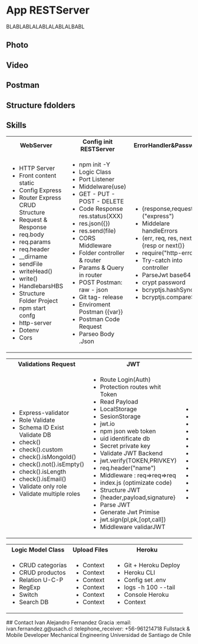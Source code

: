 # App RESTServer

BLABLABLALABLALABLALBABL

## Photo
## Video 

## Postman 


## Structure fdolders 

<!-- Tech -->
## Skills
<table>
  <tbody>
    <tr>
      <th align="center">WebServer</th>
      <th align="center">Config init RESTServer</th>  
      <th align="center">ErrorHandler&Password</th>      
      <th align="center">DataBase MongoDB </th>      
    </tr>
    <td>
        <ul>
          <li>HTTP Server</li>
          <li>Front content static</li>
          <li>Config Express</li>
          <li>Router Express CRUD Structure</li>
          <li>Request & Response</li>
          <li>req.body</li>
          <li>req.params</li>
          <li>req.header</li>
          <li>__dirname</li>
          <li>sendFile</li>
          <li>writeHead()</li>
          <li>write()</li>
          <li>HandlebarsHBS</li>
          <li>Structure Folder Project</li>
          <li>npm start confg</li>
          <li>http-server</li>
          <li>Dotenv</li>
          <li>Cors</li>
        </ul>
     </td>    
     <td>
         <ul>
          <li>npm init -Y</li>
          <li>Logic Class</li>
          <li>Port Listener</li>
          <li>Middelware(use)</li>
          <li>GET - PUT - POST - DELETE</li>
          <li>Code Response res.status(XXX)</li>
          <li>res.json({})</li>
          <li>res.send(file)</li>
          <li>CORS Middleware</li>
          <li>Folder controller & router</li>
          <li>Params & Query in router</li>
          <li>POST Postman: raw - json</li>
          <li>Git tag- release</li>
          <li>Enviroment Postman {{var}}</li>
          <li>Postman Code Request </li>
          <li>Parseo Body .Json</li>
        </ul>
     </td>
     <td>
        <ul>
          <li>{response,request}=("express")</li>
          <li>Middelare handleErrors</li>
          <li>(err, req, res, next)=>{resp or next()}</li>
          <li>require("http-errors");</li>
          <li>Try-catch into controller</li>
          <li>ParseJwt base64</li>
          <li>crypt password</li>
          <li>bcryptjs.hashSync</li>
          <li>bcryptjs.compareSync</li>
        </ul>
     </td>
     <td>
        <ul>
          <li>ODM: Mongoose</li>
          <li>Config DataBase Mongo</li>
          <li>Mongo Atlas</li>
          <li>Mongo DB Compass</li>
          <li>Schema Mongoose</li>
          <li>Schema.methods.toJSON</li>
          <li>Schema.findOne</li>
          <li>Schema.findById</li>
          <li>Schema.countDocuments</li>
          <li>Schema.find(query)</li>
          <li>Schema.skip</li>
          <li>Schema.limit</li>
          <li>Schema.save()</li>
          <li>Schema.findByIdAndUpdate</li>
          <li>Delete Property Schema</li>
          <li>Promise all [Scheme.method()]</li>
          <li>Relations between Schemas</li>
          <li>Schema.Types.ObjectId</li>
          <li>Search</li>
          <li>.populate("Schema", "Prop")</li>
          <li>ObjectId.isValid(idMongo?)</li>
        </ul>
     </td>
  </tbody>
</table>
<table>
  <tbody>
     <tr>
      <th align="center">Validations Request</th>           
      <th align="center">JWT</th>  
      <th align="center">Google Sign In</th>      
    </tr>
    <td>
        <ul>
          <li>Express-validator</li>
          <li>Role Validate</li>
          <li>Schema ID Exist Validate DB</li>
          <li>check()</li>
          <li>check().custom</li>
          <li>check().isMongoId()</li>
          <li>check().not().isEmpty()</li>
          <li>check().isLength</li>
          <li>check().isEmail()</li>
          <li>Validate only role</li>
          <li>Validate multiple roles</li>
        </ul>
     </td>    
     <td>
         <ul>
          <li>Route Login(Auth)</li>
          <li>Protection routes whit Token</li>
          <li>Read Payload</li>
          <li>LocalStorage</li>
          <li>SesionStorage</li>
          <li>jwt.io</li>
          <li>npm json web token</li>
          <li>uid identificate db</li>
          <li>Secret private key</li>
          <li>Validate JWT Backend</li>
          <li>jwt.verify(TOKEN,PRIVKEY)</li>
          <li>req.header("name")</li>
          <li>Middleware : req=>req=>req</li>
          <li>index.js (optimizate code)</li>
          <li>Structure JWT</li>
          <li>{header,payload,signature}</li>
          <li>Parse JWT</li>
          <li>Generate Jwt Primise</li>
          <li>jwt.sign(pl,pk,[opt,call])</li>
          <li>Middleware validarJWT</li>
        </ul>
     </td>
     <td>
        <ul>
          <li>Google SignIn Front-Back</li>
          <li>Google Identify Service</li>
          <li>API Key de Google</li>
          <li>API Secret Google</li>
          <li>Validation token google</li>
          <li>Oauth2.0</li>
          <li>google-auth-library</li>
          <li>Property token google</li>
          <li>googleVerify(id_token)</li>
          <li>Router google</li>
          <li>onSignIn(googleUser)</li>
          <li>.getAuthResponse().id_token</li>
          <li>signOut()</li>
        </ul>
     </td>
  </tbody>
</table>
<table>
  <tbody>
     <tr>
      <th align="center">Logic Model Class</th>
      <th align="center">Upload Files</th>  
      <th align="center">Heroku</th>      
    </tr>
    <td>
        <ul>
          <li>CRUD categorías</li>
          <li>CRUD productos</li>
          <li>Relation U-C-P</li>
          <li>RegExp</li>
          <li>Switch</li>
          <li>Search DB</li>
        </ul>
     </td>    
     <td>
         <ul>
          <li>Context</li>
          <li>Context</li>
          <li>Context</li>
          <li>Context</li>
          <li>Context</li>
          <li>Context</li>
        </ul>
     </td>
     <td>
        <ul>
          <li>Git + Heroku Deploy</li>
          <li>Heroku CLI</li>
          <li>Config set .env</li>
          <li>logs -h 100 --tail</li>
          <li>Console Heroku</li>
          <li>Context</li>
        </ul>
     </td>
  </tbody>
</table>
<!-- CONTACT -->
## Contact
Ivan Alejandro Fernandez Gracia  
:email: ivan.fernandez.g@usach.cl  
:telephone_receiver: +56-961214718  
Fullstack & Mobile Developer  
Mechanical Engineering  
Universidad de Santiago de Chile
